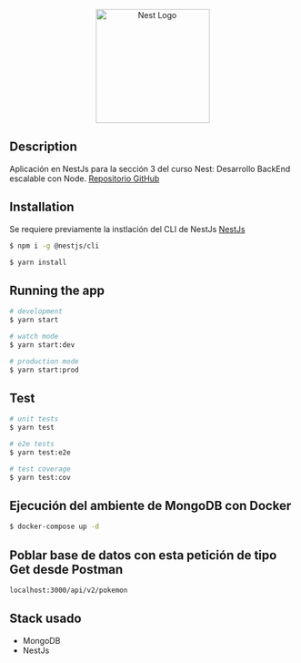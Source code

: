 <p align="center">
  <a href="http://nestjs.com/" target="blank"><img src="https://nestjs.com/img/logo-small.svg" width="200" alt="Nest Logo" /></a>
</p>

## Description

Aplicación en NestJs para la sección 3 del curso Nest: Desarrollo BackEnd escalable con Node.
[Repositorio GitHub](https://github.com/zutjmx/03-pokedex-web-api) 

## Installation
Se requiere previamente la instlación del CLI de NestJs [NestJs](https://docs.nestjs.com/first-steps)

```bash
$ npm i -g @nestjs/cli
```

```bash
$ yarn install
```

## Running the app

```bash
# development
$ yarn start

# watch mode
$ yarn start:dev

# production mode
$ yarn start:prod
```

## Test

```bash
# unit tests
$ yarn test

# e2e tests
$ yarn test:e2e

# test coverage
$ yarn test:cov
```

## Ejecución del ambiente de MongoDB con Docker

```bash
$ docker-compose up -d
```

## Poblar base de datos con esta petición de tipo Get desde Postman

```bash
localhost:3000/api/v2/pokemon
```

## Stack usado
* MongoDB
* NestJs
